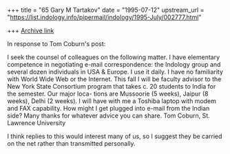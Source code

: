 +++
title = "65 Gary M Tartakov"
date = "1995-07-12"
upstream_url = "https://list.indology.info/pipermail/indology/1995-July/002777.html"

+++
[Archive link](https://list.indology.info/pipermail/indology/1995-July/002777.html)


In response to Tom Coburn's post:

 I seek the counsel of colleagues on
the following matter.
I have elementary competence in negotiating e-mail correspondence: the
Indology group and several dozen individuals in USA & Europe. I use it
daily. I have no familiarity with World Wide Web or the Internet.  This
fall I will be faculty advisor to the New York State Consortium program
that takes c. 20 students to India for the semester.  Our major loca-
tions are Mussoorie (5 weeks), Jaipur (8 weeks), Delhi (2 weeks).  I
will have with me a Toshiba laptop with modem and FAX capability.  How
might I get plugged into e-mail from the Indian side?  Many thanks for
whatever advice you can share.
Tom Coburn, St. Lawrence University

I think replies to this would interest many of us, so I suggest they
be carried on the net rather than transmitted personally.






